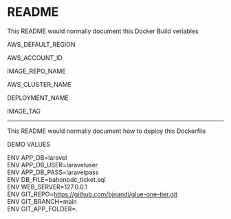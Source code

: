 # README #

This README would normally document this Docker Build veriables

AWS_DEFAULT_REGION

AWS_ACCOUNT_ID

IMAGE_REPO_NAME

AWS_CLUSTER_NAME

DEPLOYMENT_NAME

IMAGE_TAG

------------------------------------------------------------------------

This README would normally document how to deploy this Dockerfile

DEMO VALUES<br />

ENV APP_DB=laravel<br />
ENV APP_DB_USER=laraveluser<br />
ENV APP_DB_PASS=laravelpass<br />
ENV DB_FILE=bahonbdc_ticket.sql<br />
ENV WEB_SERVER=127.0.0.1<br />
ENV GIT_REPO=https://github.com/bjnandi/glue-one-tier.git<br />
ENV GIT_BRANCH=main<br />
ENV GIT_APP_FOLDER=.<br />
